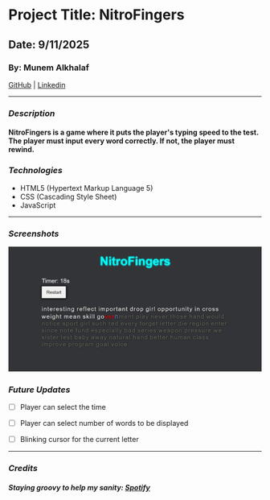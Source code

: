 # Project Title: NitroFingers
## Date: 9/11/2025
### By: Munem Alkhalaf

[GitHub](https://github.com/AndomiXD) |
[Linkedin](https://www.linkedin.com/in/munem-alkhalaf-520a222a6/)

***

### ***Description***
#### NitroFingers is a game where it puts the player's typing speed to the test. The player must input every word correctly. If not, the player must rewind.

### ***Technologies***
* HTML5 (Hypertext Markup Language 5)
* CSS (Cascading Style Sheet)
* JavaScript

***
### ***Screenshots***
![NitroFingers' Layout](<Screenshot 2025-09-16 124530.jpg>)

### ***Future Updates***

- [ ] Player can select the time
- [ ] Player can select number of words to be displayed
- [ ] Blinking cursor for the current letter


***

### ***Credits***
##### Staying groovy to help my sanity: [Spotify](https://open.spotify.com/)
